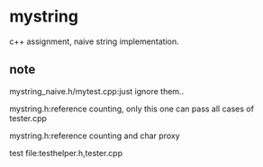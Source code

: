# mystring

c++ assignment, naive string implementation.

## note

mystring_naive.h/mytest.cpp:just ignore them..

mystring.h:reference counting, only this one can pass all cases of tester.cpp

mystring.h:reference counting and char proxy

test file:testhelper.h,tester.cpp